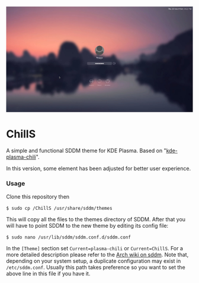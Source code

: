 ![Screenshot of the theme](Preview.png "Preview")

# ChillS

A simple and functional SDDM theme for KDE Plasma. Based on "[kde-plasma-chili](https://github.com/MarianArlt/kde-plasma-chili)".

In this version, some element has been adjusted for better user experience.

### Usage

Clone this repository then

```
$ sudo cp /ChillS /usr/share/sddm/themes
```
This will copy all the files to the themes directory of SDDM. After that you will have to point SDDM to the new theme by editing its config file:
```
$ sudo nano /usr/lib/sddm/sddm.conf.d/sddm.conf
```
In the `[Theme]` section set `Current=plasma-chili` or `Current=ChillS`. For a more detailed description please refer to the [Arch wiki on sddm](https://wiki.archlinux.org/index.php/SDDM). Note that, depending on your system setup, a duplicate configuration may exist in `/etc/sddm.conf`. Usually this path takes preference so you want to set the above line in this file if you have it.

